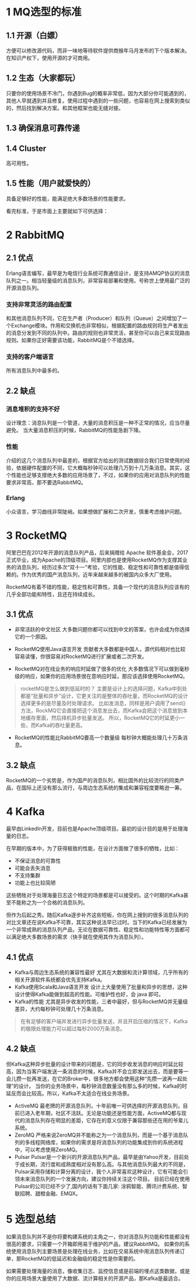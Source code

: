 # 1 MQ选型的标准
## 1.1 开源（白嫖）
方便可以修改源代码，而非一味地等待软件提供商猴年马月发布的下个版本解决。在知识产权下，使用开源的才可商用。

## 1.2 生态（大家都玩）
只要你的使用场景不冷门，你遇到Bug的概率非常低，因为大部分你可能遇到的，其他人早就遇到并且修复。使用过程中遇到的一些问题，也容易在网上搜索到类似的，然后找到解决方案。和其他框架也能无缝对接。

##  1.3 确保消息可靠传递

## 1.4 Cluster
高可用性。
## 1.5 性能（用户就爱快的）
具备足够好的性能，能满足绝大多数场景的性能要求。

看完标准，于是市面上主要就如下可供选择：

# 2 RabbitMQ
## 2.1 优点
Erlang语言编写，最早是为电信行业系统可靠通信设计，是支持AMQP协议的消息队列之一。相当轻量级的消息队列，非常容易部署和使用。号称世上使用最广泛的开源消息队列。

### 支持非常灵活的路由配置
和其他消息队列不同，它在生产者（Producer）和队列（Queue）之间增加了一个Exchange模块。作用和交换机也非常相似，根据配置的路由规则将生产者发出的消息分发到不同的队列中。路由的规则也非常灵活，甚至你可以自己来实现路由规则。如果你正好需要该功能，RabbitMQ是个不错选择。
### 支持的客户端语言
所有消息队列中最多的。

## 2.2 缺点
### 消息堆积的支持不好
设计理念：消息队列是一个管道，大量的消息积压是一种不正常的情况，应当尽量避免。
当大量消息积压的时候，RabbitMQ的性能急剧下降。

### 性能
介绍的这几个消息队列中最差的，根据官方给出的测试数据综合我们日常使用的经验，依据硬件配置的不同，它大概每秒钟可以处理几万到十几万条消息。其实，这个性能也足够支撑绝大多数的应用场景了，不过，如果你的应用对消息队列的性能要求非常高，那不要选RabbitMQ。

### Erlang
小众语言，学习曲线非常陡峭。如果想做扩展和二次开发，慎重考虑维护问题。

# 3 RocketMQ
阿里巴巴在2012年开源的消息队列产品，后来捐赠给 Apache 软件基金会，2017正式毕业，成为Apache的顶级项目。阿里内部也是使用RocketMQ作为支撑其业务的消息队列，经历过多次“双十一”考验，它的性能、稳定性和可靠性都是值得信赖的。作为优秀的国产消息队列，近年来越来越多的被国内众多大厂使用。

RocketMQ有着不错的性能，稳定性和可靠性，具备一个现代的消息队列应该有的几乎全部功能和特性，且还在持续成长。

## 3.1 优点
- 非常活跃的中文社区
大多数问题你都可以找到中文的答案，也许会成为你选择它的一个原因。

- RocketMQ使用Java语言开发
贡献者大多数都是中国人，源代码相对也比较容易读懂，你很容易对RocketMQ进行扩展或者二次开发。

- RocketMQ对在线业务的响应时延做了很多的优化
大多数情况下可以做到毫秒级的响应，如果你的应用场景很在意响应时延，那应该选择使用RocketMQ。

> rocketMQ是怎么做到低延时的？
主要是设计上的选择问题，Kafka中到处都是“批量和异步”设计，它更关注的是整体的吞吐量，而RocketMQ的设计选择更多的是尽量及时处理请求。
比如发消息，同样是用户调用了send()方法，RockMQ它会直接把这个消息发出去，而Kafka会把这个消息放到本地缓存里面，然后择机异步批量发送。
所以，RocketMQ它的时延更小一些，而Kafka的吞吐量更高。

- RocketMQ的性能比RabbitMQ要高一个数量级
每秒钟大概能处理几十万条消息。

## 3.2 缺点
RocketMQ的一个劣势是，作为国产的消息队列，相比国外的比较流行的同类产品，在国际上还没有那么流行，与周边生态系统的集成和兼容程度要略逊一筹。

# 4 Kafka
最早由LinkedIn开发，目前也是Apache顶级项目。最初的设计目的是用于处理海量的日志。

在早期的版本中，为了获得极致的性能，在设计方面做了很多的牺牲，比如：
- 不保证消息的可靠性
- 可能会丢失消息
- 不支持集群
- 功能上也比较简陋

这些牺牲对于处理海量日志这个特定的场景都是可以接受的。这个时期的Kafka甚至不能称之为一个合格的消息队列。

但作为后起之秀。随后Kafka逐步补齐这些短板，你在网上搜到的很多消息队列的对比文章还在说Kafka不可靠，其实这种说法早已过时。当下的Kafka已经发展为一个非常成熟的消息队列产品，无论在数据可靠性、稳定性和功能特性等方面都可以满足绝大多数场景的需求（快手就在使用其作为消息队列）。
## 4.1 优点
- Kafka与周边生态系统的兼容性最好
尤其在大数据和流计算领域，几乎所有的相关开源软件系统都会优先支持Kafka。
- Kafka使用Scala和Java语言开发
设计上大量使用了批量和异步的思想，这种设计使得Kafka能做到超高的性能。可维护性也好，会 java 即可。
- Kafka的性能
尤其是异步收发的性能，三者中最好，但与RocketMQ并无量级差异，大约每秒钟可处理几十万条消息。

> 在有足够的客户端并发进行异步批量发送，并且开启压缩的情况下，Kafka的极限处理能力可以超过每秒2000万条消息。

## 4.2  缺点
但Kafka这种异步批量的设计带来的问题是，它的同步收发消息的响应时延比较高，因为当客户端发送一条消息的时候，Kafka并不会立即发送出去，而是要等一会儿攒一批再发送，在它的Broker中，很多地方都会使用这种“先攒一波再一起处理”的设计。
当你的业务场景中，每秒钟消息数量没有那么多的时候，Kafka的时延反而会比较高。所以，Kafka不太适合在线业务场景。

- ActiveMQ
最老牌的开源消息队列，十年前唯一可供选择的开源消息队列，目前已进入老年期，社区不活跃。无论是功能还是性能方面，ActiveMQ都与现代的消息队列存在明显的差距，它存在的意义仅限于兼容那些还在用的爷辈儿系统。
- ZeroMQ
严格来说ZeroMQ并不能称之为一个消息队列，而是一个基于消息队列的多线程网络库，如果你的需求是将消息队列的功能集成到你的系统进程中，可以考虑使用ZeroMQ。
- Pulsar
Pulsar是一个新兴的开源消息队列产品，最早是由Yahoo开发，目前处于成长期，流行度和成熟度相对没有那么高。与其他消息队列最大的不同是，Pulsar采用存储和计算分离的设计，我个人非常喜欢这种设计，它有可能会引领未来消息队列的一个发展方向，建议你持续关注这个项目。
目前已经在使用Pulsar的公司已经不少了,国内的话有下面几家:
涂鸦智能、腾讯计费系统、智联招聘、甜橙金融、EMQX。

# 5 选型总结
如果消息队列并不是你将要构建系统的主角之一，你对消息队列功能和性能都没有很高的要求，只需要一个开箱即用易于维护的产品，建议RabbitMQ。
如果你的系统使用消息队列主要场景是处理在线业务，比如在交易系统中用消息队列传递订单，那RocketMQ的低延迟和金融级的稳定性是你需要的。

如果需要处理海量的消息，像收集日志、监控信息或是前端的埋点这类数据，或是你的应用场景大量使用了大数据、流计算相关的开源产品，那Kafka是最适合。
